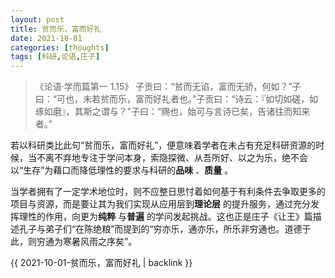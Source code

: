 ```yaml
---
layout: post
title: 贫而乐，富而好礼
date: 2021-10-01
categories: [thoughts]
tags: [科研,论语,庄子]
---
```


> 《论语·学而篇第一 1.15》 子贡曰：“贫而无谄，富而无骄，何如？”子曰：“可也，未若贫而乐，富而好礼者也。”子贡曰：“诗云：『如切如磋，如琢如磨』，其斯之谓与？”子曰：“赐也，始可与言诗已矣，告诸往而知来者。”

若以科研类比此句“贫而乐，富而好礼”，便意味着学者在未占有充足科研资源的时候，当不离不弃地专注于学问本身，索隐探微、从吾所好、以之为乐，绝不会以“生存”为藉口而降低理性的要求与科研的**品味** 、**质量** 。

当学者拥有了一定学术地位时，则不应整日思忖着如何基于有利条件去争取更多的项目与资源，而是要让其为我们实现从应用层到**理论层** 的提升服务，通过充分发挥理性的作用，向更为**纯粹** 与**普遍** 的学问发起挑战。这也正是庄子《让王》篇描述孔子与弟子们“在陈绝粮”而提到的“穷亦乐，通亦乐，所乐非穷通也。道德于此，则穷通为寒暑风雨之序矣”。

{{ 2021-10-01-贫而乐，富而好礼 | backlink }}
